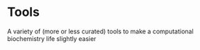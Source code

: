 # Tools
A variety of (more or less curated) tools to make a computational biochemistry life slightly easier

